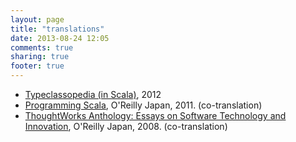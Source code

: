 ```yaml
---
layout: page
title: "translations"
date: 2013-08-24 12:05
comments: true
sharing: true
footer: true
---
```

* [Typeclassopedia (in Scala)](http://typeclassopedia.bitbucket.org/), 2012
* [Programming Scala](http://www.amazon.co.jp/gp/product/4873114810?ie=UTF8&tag=everpeace-22&linkCode=as2&camp=247&creative=7399&creativeASIN=4873114810), O'Reilly Japan, 2011. (co-translation)
* [ThoughtWorks Anthology: Essays on Software Technology and Innovation](http://www.amazon.co.jp/gp/product/487311389X?ie=UTF8&tag=everpeace-22&linkCode=as2&camp=247&creative=7399&creativeASIN=487311389X), O'Reilly Japan, 2008. (co-translation)
